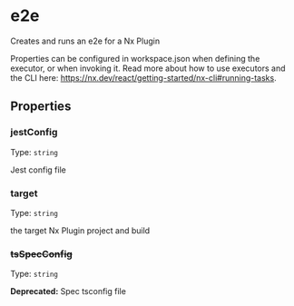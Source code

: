 # e2e

Creates and runs an e2e for a Nx Plugin

Properties can be configured in workspace.json when defining the executor, or when invoking it.
Read more about how to use executors and the CLI here: https://nx.dev/react/getting-started/nx-cli#running-tasks.

## Properties

### jestConfig

Type: `string`

Jest config file

### target

Type: `string`

the target Nx Plugin project and build

### ~~tsSpecConfig~~

Type: `string`

**Deprecated:** Spec tsconfig file
